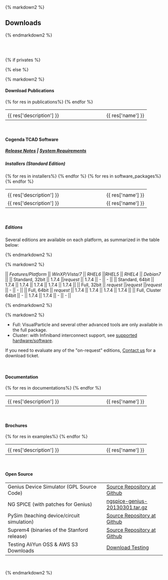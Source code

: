 <div class="box" >

{% markdown2 %}

Downloads
--------

{% endmarkdown2 %}


<br />

<div id="download-msg-container" class="alert alert-warning" style="display: none;">
    <i class="fa fa-times-circle sign"></i>
    <lable id="download-msg"></lable>
</div>

<br />

{% if privates %}
    <div id="private-area" style="display: block;">
{% else %}
    <div id="private-area" style="display: none;">
{% endif %}

{% markdown2 %}

#### Download Private

{% endmarkdown2 %}

<table id="private" width="580" border="0">
    <tr>
        <td width="300"></td>
        <td></td>
    </tr>
    {% for res in privates%}
        <tr>
            <td >{{ res['description'] }}</td>
            <td ><a style="cursor: pointer;" class="resource-class">{{ res['name'] }}<input type="hidden" value={{ res['id'] }}></a></td>
        </tr>
    {% endfor %}
</table>
<br /><br />
</div>

{% markdown2 %}
#### Download Publications
<table id="publications" width="580" border="0">
    <tr>
        <td width="300"></td>
        <td></td>
    </tr>
    {% for res in publications%}
        <tr>
            <td >{{ res['description'] }}</td>
            <td ><a style="cursor: pointer;" class="resource-class">{{ res['name'] }}<input type="hidden" value={{ res['id'] }}></a></td>
        </tr>
    {% endfor %}
</table>

<br />

#### Cogenda TCAD Software
##### *[Release Notes](./Release-Notes-VisualTCAD#174-14)* | *[System Requirements](./System-Requirements)*
##### Installers (Standard Edition)
<table id="installers" width="580" border="0">
    <tr>
        <td width="300"></td>
        <td> </td>
    </tr>
    {% for res in installers%}
        <tr>
            <td >{{ res['description'] }}</td>
            <td ><a style="cursor: pointer;" class="resource-class">{{ res['name'] }}<input type="hidden" value={{ res['id'] }}></a></td>
        </tr>
    {% endfor %}
    {% for res in software_packages%}
        <tr>
            <td >{{ res['description'] }}</td>
            <td ><a style="cursor: pointer;" class="resource-class">{{ res['name'] }}<input type="hidden" value={{ res['id'] }}></a></td>
        </tr>
    {% endfor %}
</table>
<br />

##### Editions
 Several editions are available on each platform, as summarized in the table below:

{% endmarkdown2 %}

<div  class="articleTable">

{% markdown2 %}

|| *Features/Platform*      || *WinXP/Vista/7* || *RHEL6*   ||*RHEL5*    || *RHEL4*   || *Debian7* ||
|| Standard, 32bit          || 1.7.4           ||*request*  || 1.7.4     || -         || -         ||
|| Standard, 64bit          || 1.7.4           || 1.7.4     || 1.7.4     || 1.7.4     || 1.7.4     ||
|| Full, 32bit              || *request*       ||*request*  ||*request*  || -         || -         ||
|| Full, 64bit              || *request*       || 1.7.4     || 1.7.4     || 1.7.4     || 1.7.4     ||
|| Full, Cluster 64bit      || -               || 1.7.4     || 1.7.4     || -         || -         ||

{% endmarkdown2 %}
</div>
 
{% markdown2 %}
 - Full: VisualParticle and several other advanced tools are only available in the full package.
 - Cluster: with Infiniband interconnect support, see [supported hardware/software](./System-Requirements#ib).

If you need to evaluate any of the "on-request" editions, [Contact us](mailto:sales@cogenda.com) for a download ticket.

<br />

#### Documentation

<table id="documentations" width="580" border="0">
    <tr>
        <td width="300"></td>
        <td> </td>
    </tr>
    {% for res in documentations%}
        <tr>
            <td >{{ res['description'] }}</td>
            <td ><a style="cursor: pointer;" class="resource-class">{{ res['name'] }}<input type="hidden" value={{ res['id'] }}></a></td>
        </tr>
    {% endfor %}
</table> 
<br />

#### Brochures

<table id="brochures" width="580" border="0">
    <tr>
        <td width="300"></td>
        <td> </td>
    </tr>
    {% for res in examples%}
        <tr>
            <td >{{ res['description'] }}</td>
            <td ><a style="cursor: pointer;" class="resource-class">{{ res['name'] }}<input type="hidden" value={{ res['id'] }}></a></td>
        </tr>
    {% endfor %}
</table>
<br />

#### Open Source

<table width="580" border="0"> 
  <tr> 
    <td width="300">Genius Device Simulator (GPL Source Code) </td> 
    <td><a href="http://github.com/cogenda/Genius-TCAD-Open">Source Repository at Github</a></td> 
  </tr>
  <tr> 
    <td>NG SPICE (with patches for Genius)</td> 
    <td><a href="../downloads/open/ngspice-genius-20130301.tar.gz">ngspice-genius-20130301.tar.gz</a></td> 
  </tr> 
  <tr> 
    <td>PySim (teaching device/circuit simulation)</td> 
    <td><a href="http://github.com/cogenda/pyEDA">Source Repository at Github</a></td> 
  </tr> 
  <tr> 
    <td>Suprem4 (binaries of the Stanford release)</td> 
    <td><a href="http://github.com/cogenda/Suprem4">Source Repository at Github</a></td> 
  </tr> 
  <tr> 
    <td>Testing AliYun OSS & AWS S3 Downloads</td> 
    <td><a href="/download/1">Download Testing</a></td> 
  </tr> 
</table> 
<br />
 
{% endmarkdown2 %}

<input type='hidden' id='r_id'/>
</div>

